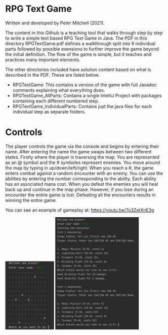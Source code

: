 # RPG Text Game

Written and developed by Peter Mitchell (2021).

The content in this Github is a teaching tool that walks through step by step to write a simple text based RPG Text Game in Java. The PDF in this directory RPGTextGame.pdf defines a walkthrough split into 9 individual parts followed by possible exensions to further improve the game beyond the initial definition. The flow of the game is simple, but it teaches and practices many important elements.

The other directories included have solution content based on what is described in the PDF. These are listed below.
* RPGTextGame: This contains a version of the game with full Javadoc comments explaining what everything does.
* RPGTextGame_AllParts: Contains a single IntelliJ Project with packages containing each different numbered step.
* RPGTextGame_IndividualParts: Contains just the java files for each individual step as separate folders.

# Controls

The player controls the game via the console and begins by entering their name. After entering the name the game swaps between two different states. Firstly where the player is traversing the map. You are represented as an \@ symbol and the \# symboles represent enemies. You move around the map by typing in up/down/left/right. When you reach a \#, the game enters combat against a random encounter with an enemy. You can use the abilities by entering the number corresponding to the ability. Each ability has an associated mana cost. When you defeat the enemies you will heal back up and continue in the map phase. However, if you lose during an encounter the entire game is lost. Defeating all the encounters results in winning the entire game.

You can see an example of gameplay at: <https://youtu.be/7o3ZetXnE3g>

<img src="Picture1.jpg"> <img src="Picture2.jpg">